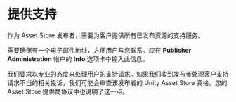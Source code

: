 提供支持
==============

作为 Asset Store 发布者，需要为客户提供所有已发布资源的支持服务。

需要确保有一个电子邮件地址，方便用户与您联系。应在 **Publisher Administration** 帐户的 **Info** 选项卡中输入此信息。

我们要求以专业的态度来处理用户的支持请求。如果我们收到发布者处理客户支持请求不当的相关投诉，我们可能会审查该发布者的 Unity Asset Store 资格。您的 Asset Store 提供商协议中也说明了这一点。
